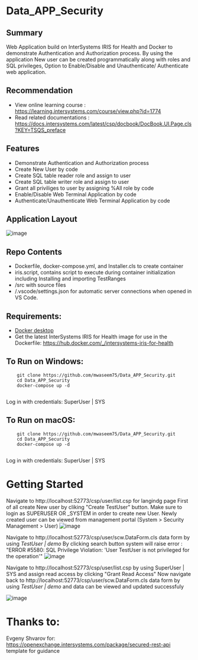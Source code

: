 # Data_APP_Security

## Summary
Web Application build on InterSystems IRIS for Health and Docker to demonstrate Authentication and Authorization process.
By using the application New user can be created programmatically along with roles and SQL privileges, Option to Enable/Disable and Unauthenticate/ Authenticate web application. 

## Recommendation 
 * View online learning course : https://learning.intersystems.com/course/view.php?id=1774 
 * Read related documentations : https://docs.intersystems.com/latest/csp/docbook/DocBook.UI.Page.cls?KEY=TSQS_preface


## Features
* Demonstrate Authentication and Authorization process
* Create New User by code
* Create SQL table reader role and assign to user
* Create SQL table writer role and assign to user
* Grant all priviliges to user by assigning %All role by code
* Enable/Disable Web Terminal Application by code
* Authenticate/Unauthenticate Web Terminal Application by code

## Application Layout
![image](https://user-images.githubusercontent.com/18219467/143898516-62311b9b-94db-49ca-8c12-626d27c4eeb0.png)

## Repo Contents   
* Dockerfile, docker-compose.yml, and Installer.cls to create container
* iris.script, contains script to execute during container initialization including 
  Installing and importing TestRanges
* /src with source files 
* /.vscode/settings.json for automatic server connections when opened in VS Code.

## Requirements:  
* [Docker desktop]( https://www.docker.com/products/docker-desktop)
* Get the latest InterSystems IRIS for Health image for use in the Dockerfile: https://hub.docker.com/_/intersystems-iris-for-health  

## To Run on Windows:  
```
	git clone https://github.com/mwaseem75/Data_APP_Security.git  
	cd Data_APP_Security  
	docker-compose up -d  
	
```
Log in with credentials: SuperUser | SYS

## To Run on macOS:  

```
	git clone https://github.com/mwaseem75/Data_APP_Security.git 
	cd Data_APP_Security 
	docker-compose up -d  
	
```
Log in with credentials: SuperUser | SYS



# Getting Started

Navigate to http://localhost:52773/csp/user/list.csp for langindg page
First of all create New user by cliking "Create TestUser" button. Make sure to login as SUPERUSER OR _SYSTEM in order to create new User.
Newly created user can be viewed from management portal (System > Security Management > User)
![image](https://user-images.githubusercontent.com/18219467/143899649-a1f630de-fff5-4e08-ae11-30185c83b718.png)

Navigate to http://localhost:52773/csp/user/scw.DataForm.cls data form by using *TestUser | demo*
By clicking search button system will raise error : 	
"ERROR #5580: SQL Privilege Violation: 'User TestUser is not privileged for the operation'"
![image](https://user-images.githubusercontent.com/18219467/143900764-fe45525c-3942-415d-8aa9-e90bc550c3a5.png)

Navigate to http://localhost:52773/csp/user/list.csp by using SuperUser | SYS and assign read access by clicking "Grant Read Access"
Now navigate back to http://localhost:52773/csp/user/scw.DataForm.cls data form by using *TestUser | demo* and data can be viewed 
and updated successfuly

![image](https://user-images.githubusercontent.com/18219467/143901209-ec5d2e19-a6c5-4670-af52-95983fc6f269.png)





# Thanks to:
Evgeny Shvarov for: https://openexchange.intersystems.com/package/secured-rest-api template for guidance



